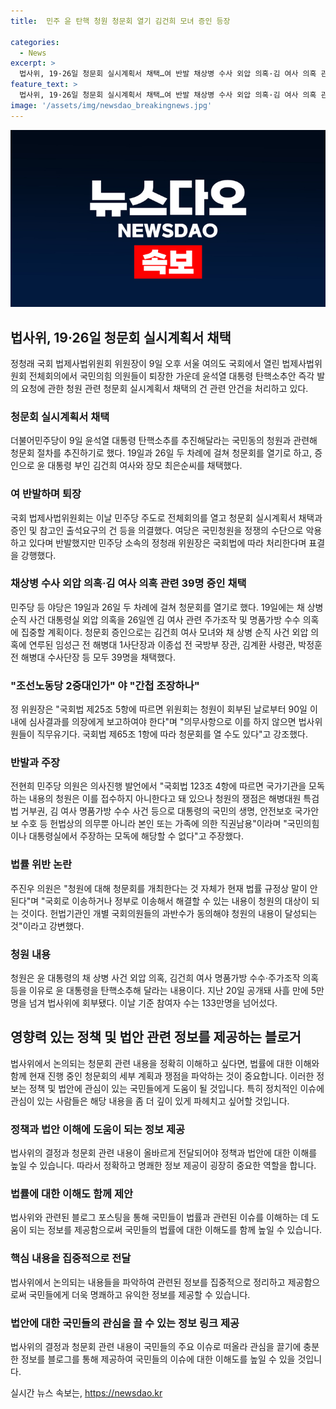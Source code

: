 ```yaml
---
title:  민주 윤 탄핵 청원 청문회 열기 김건희 모녀 증인 등장

categories:
  - News
excerpt: >
  법사위, 19·26일 청문회 실시계획서 채택…여 반발 채상병 수사 외압 의혹·김 여사 의혹 관련 39명 증인 채택 여 조선노동당 2중대인가 야 간첩 조장하나 요청에 따라 정청래 국회 법제사법위원회 위원장은 윤석열 대통령 탄핵소추안 즉각 발의 관련 청문회 실시계획서를 채택했다. 채상병 순직 사건 대통령실 외압 의혹과 김 여사 명품가방 수수 의혹을 조사할 예정이며, 39명의 증인을 채택했다. 야당의 반발에도 불구하고, 청문회는 19일과 26일 진행될 예정이다. 요청에 따라 청문회가 진행된다면, 국민들은 대선주자인 윤석열 대통령의 논란을 직접 presen@sample.com
feature_text: >
  법사위, 19·26일 청문회 실시계획서 채택…여 반발 채상병 수사 외압 의혹·김 여사 의혹 관련 39명 증인 채택 여 조선노동당 2중대인가 야 간첩 조장하나 요청에 따라 정청래 국회 법제사법위원회 위원장은 윤석열 대통령 탄핵소추안 즉각 발의 관련 청문회 실시계획서를 채택했다. 채상병 순직 사건 대통령실 외압 의혹과 김 여사 명품가방 수수 의혹을 조사할 예정이며, 39명의 증인을 채택했다. 야당의 반발에도 불구하고, 청문회는 19일과 26일 진행될 예정이다. 요청에 따라 청문회가 진행된다면, 국민들은 대선주자인 윤석열 대통령의 논란을 직접 presen@sample.com
image: '/assets/img/newsdao_breakingnews.jpg'
---
```


<p><img src="/assets/img/newsdao_breakingnews.jpg" alt="koreaapp 속보" /></p>

<h2 data-ke-size="size26">법사위, 19·26일 청문회 실시계획서 채택</h2>

<p data-ke-size="size16">정청래 국회 법제사법위원회 위원장이 9일 오후 서울 여의도 국회에서 열린 법제사법위원회 전체회의에서 국민의힘 의원들이 퇴장한 가운데 윤석열 대통령 탄핵소추안 즉각 발의 요청에 관한 청원 관련 청문회 실시계획서 채택의 건 관련 안건을 처리하고 있다.</p>

<h3>청문회 실시계획서 채택</h3>

<p data-ke-size="size16">더불어민주당이 9일 윤석열 대통령 탄핵소추를 추진해달라는 국민동의 청원과 관련해 청문회 절차를 추진하기로 했다. 19일과 26일 두 차례에 걸쳐 청문회를 열기로 하고, 증인으로 윤 대통령 부인 김건희 여사와 장모 최은순씨를 채택했다.</p>

<h3>여 반발하며 퇴장</h3>

<p data-ke-size="size16">국회 법제사법위원회는 이날 민주당 주도로 전체회의를 열고 청문회 실시계획서 채택과 증인 및 참고인 출석요구의 건 등을 의결했다. 여당은 국민청원을 정쟁의 수단으로 악용하고 있다며 반발했지만 민주당 소속의 정청래 위원장은 국회법에 따라 처리한다며 표결을 강행했다.</p>

<h3>채상병 수사 외압 의혹·김 여사 의혹 관련 39명 증인 채택</h3>

<p data-ke-size="size16">민주당 등 야당은 19일과 26일 두 차례에 걸쳐 청문회를 열기로 했다. 19일에는 채 상병 순직 사건 대통령실 외압 의혹을 26일엔 김 여사 관련 주가조작 및 명품가방 수수 의혹에 집중할 계획이다. 청문회 증인으로는 김건희 여사 모녀와 채 상병 순직 사건 외압 의혹에 연루된 임성근 전 해병대 1사단장과 이종섭 전 국방부 장관, 김계환 사령관, 박정훈 전 해병대 수사단장 등 모두 39명을 채택했다.</p>

<h3>"조선노동당 2중대인가" 야 "간첩 조장하나"</h3>

<p data-ke-size="size16">정 위원장은 "국회법 제25조 5항에 따르면 위원회는 청원이 회부된 날로부터 90일 이내에 심사결과를 의장에게 보고하여야 한다"며 "의무사항으로 이를 하지 않으면 법사위원들이 직무유기다. 국회법 제65조 1항에 따라 청문회를 열 수도 있다"고 강조했다.</p>

<h3>반발과 주장</h3>

<p data-ke-size="size16">전현희 민주당 의원은 의사진행 발언에서 "국회법 123조 4항에 따르면 국가기관을 모독하는 내용의 청원은 이를 접수하지 아니한다고 돼 있으나 청원의 쟁점은 해병대원 특검법 거부권, 김 여사 명품가방 수수 사건 등으로 대통령의 국민의 생명, 안전보호 국가안보 수호 등 헌법상의 의무뿐 아니라 본인 또는 가족에 의한 직권남용"이라며 "국민의힘이나 대통령실에서 주장하는 모독에 해당할 수 없다"고 주장했다.</p>

<h3>법률 위반 논란</h3>

<p data-ke-size="size16">주진우 의원은 "청원에 대해 청문회를 개최한다는 것 자체가 현재 법률 규정상 말이 안 된다"며 "국회로 이송하거나 정부로 이송해서 해결할 수 있는 내용이 청원의 대상이 되는 것이다. 헌법기관인 개별 국회의원들의 과반수가 동의해야 청원의 내용이 달성되는 것"이라고 강변했다.</p>

<h3>청원 내용</h3>

<p data-ke-size="size16">청원은 윤 대통령의 채 상병 사건 외압 의혹, 김건희 여사 명품가방 수수·주가조작 의혹 등을 이유로 윤 대통령을 탄핵소추해 달라는 내용이다. 지난 20일 공개돼 사흘 만에 5만명을 넘겨 법사위에 회부됐다. 이날 기준 참여자 수는 133만명을 넘어섰다.</p>

<h2 data-ke-size="size26">영향력 있는 정책 및 법안 관련 정보를 제공하는 블로거</h2>

<p data-ke-size="size16">법사위에서 논의되는 청문회 관련 내용을 정확히 이해하고 싶다면, 법률에 대한 이해와 함께 현재 진행 중인 청문회의 세부 계획과 쟁점을 파악하는 것이 중요합니다. 이러한 정보는 정책 및 법안에 관심이 있는 국민들에게 도움이 될 것입니다. 특히 정치적인 이슈에 관심이 있는 사람들은 해당 내용을 좀 더 깊이 있게 파헤치고 싶어할 것입니다.</p>

<h3>정책과 법안 이해에 도움이 되는 정보 제공</h3>

<p data-ke-size="size16">법사위의 결정과 청문회 관련 내용이 올바르게 전달되어야 정책과 법안에 대한 이해를 높일 수 있습니다. 따라서 정확하고 명쾌한 정보 제공이 굉장히 중요한 역할을 합니다.</p>

<h3>법률에 대한 이해도 함께 제안</h3>

<p data-ke-size="size16">법사위와 관련된 블로그 포스팅을 통해 국민들이 법률과 관련된 이슈를 이해하는 데 도움이 되는 정보를 제공함으로써 국민들의 법률에 대한 이해도를 함께 높일 수 있습니다.</p>

<h3>핵심 내용을 집중적으로 전달</h3>

<p data-ke-size="size16">법사위에서 논의되는 내용들을 파악하여 관련된 정보를 집중적으로 정리하고 제공함으로써 국민들에게 더욱 명쾌하고 유익한 정보를 제공할 수 있습니다.</p>

<h3>법안에 대한 국민들의 관심을 끌 수 있는 정보 링크 제공</h3>

<p data-ke-size="size16">법사위의 결정과 청문회 관련 내용이 국민들의 주요 이슈로 떠올라 관심을 끌기에 충분한 정보를 블로그를 통해 제공하여 국민들의 이슈에 대한 이해도를 높일 수 있을 것입니다.</p>
실시간 뉴스 속보는, <a href="https://newsdao.kr" rel="dofollow">https://newsdao.kr</a>


